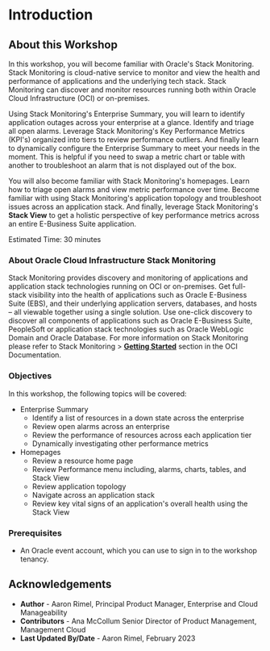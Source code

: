 # Introduction

## About this Workshop

In this workshop, you will become familiar with Oracle's Stack Monitoring. Stack Monitoring is cloud-native service to monitor and view the health and performance of applications and the underlying tech stack. Stack Monitoring can discover and monitor resources running both within Oracle Cloud Infrastructure (OCI) or on-premises.

Using Stack Monitoring's Enterprise Summary, you will learn to identify application outages across your enterprise at a glance. Identify and triage all open alarms. Leverage Stack Monitoring's Key Performance Metrics (KPI's) organized into tiers to review performance outliers. And finally learn to dynamically configure the Enterprise Summary to meet your needs in the moment. This is helpful if you need to swap a metric chart or table with another to troubleshoot an alarm that is not displayed out of the box.

You will also become familiar with Stack Monitoring's homepages. Learn how to triage open alarms and view metric performance over time. Become familiar with using Stack Monitoring's application topology and troubleshoot issues across an application stack. And finally, leverage Stack Monitoring's **Stack View** to get a holistic perspective of key performance metrics across an entire E-Business Suite application.

Estimated Time: 30 minutes

### About Oracle Cloud Infrastructure Stack Monitoring

Stack Monitoring provides discovery and monitoring of applications and application stack technologies running on OCI or on-premises. Get full-stack visibility into the health of applications such as Oracle E-Business Suite (EBS), and their underlying application servers, databases, and hosts – all viewable together using a single solution. Use one-click discovery to discover all components of applications such as Oracle E-Business Suite, PeopleSoft or application stack technologies such as Oracle WebLogic Domain and Oracle Database. For more information on Stack Monitoring please refer to Stack Monitoring > **[Getting Started](https://docs.oracle.com/en-us/iaas/stack-monitoring/index.html)** section in the OCI Documentation.


### Objectives

In this workshop, the following topics will be covered:
* Enterprise Summary
  - Identify a list of resources in a down state across the enterprise
  - Review open alarms across an enterprise
  - Review the performance of resources across each application tier
  - Dynamically investigating other performance metrics
* Homepages
  - Review a resource home page
  - Review Performance menu including, alarms, charts, tables, and Stack View
  - Review application topology
  - Navigate across an application stack
  - Review key vital signs of an application's overall health using the Stack View

### Prerequisites

* An Oracle event account, which you can use to sign in to the workshop tenancy.

## Acknowledgements

- **Author** - Aaron Rimel, Principal Product Manager, Enterprise and Cloud Manageability
- **Contributors** - Ana McCollum Senior Director of Product Management, Management Cloud
- **Last Updated By/Date** - Aaron Rimel, February 2023
